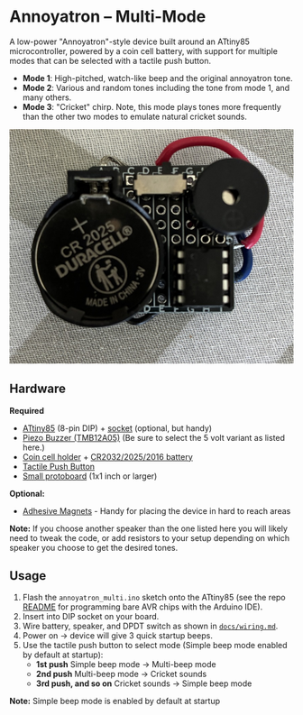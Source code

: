 # Annoyatron – Multi-Mode

A low-power "Annoyatron"-style device built around an ATtiny85 microcontroller, powered by a coin cell battery, with support for multiple modes that can be selected with a tactile push button.

- **Mode 1**: High-pitched, watch-like beep and the original annoyatron tone.
- **Mode 2**: Various and random tones including the tone from mode 1, and many others.
- **Mode 3**: "Cricket" chirp. Note, this mode plays tones more frequently than the other two modes to emulate natural cricket sounds.

![Front View](images/front.jpg)

## Hardware

**Required**
- [ATtiny85](https://s.click.aliexpress.com/e/_oDQX1nd) (8-pin DIP) + [socket](https://s.click.aliexpress.com/e/_olj3N3z) (optional, but handy)
- [Piezo Buzzer (TMB12A05)](https://s.click.aliexpress.com/e/_onY2x6d) (Be sure to select the 5 volt variant as listed here.)
- [Coin cell holder](https://s.click.aliexpress.com/e/_okgPNi7) + [CR2032/2025/2016 battery](https://www.aliexpress.us/item/3256805763327909.html?spm=a2g0o.cart.0.0.4e8838daufVBVd&mp=1&pdp_npi=5%40dis%21USD%21USD%207.15%21USD%205.08%21%21USD%204.90%21%21%21%402101eac917569158391367885ee5ac%2112000034988159617%21ct%21US%216342416047%21%211%210&gatewayAdapt=glo2usa)
- [Tactile Push Button](https://s.click.aliexpress.com/e/_oEAKt9T)
- [Small protoboard](https://s.click.aliexpress.com/e/_oFym2z5) (1x1 inch or larger)

**Optional:**
- [Adhesive Magnets](https://s.click.aliexpress.com/e/_oFuSSpN) - Handy for placing the device in hard to reach areas

**Note:** If you choose another speaker than the one listed here you will likely need to tweak the code, or add resistors to your setup depending on which speaker you choose to get the desired tones.

## Usage
1. Flash the `annoyatron_multi.ino` sketch onto the ATtiny85 (see the repo [README](../../README.md) for programming bare AVR chips with the Arduino IDE).
2. Insert into DIP socket on your board.
3. Wire battery, speaker, and DPDT switch as shown in [`docs/wiring.md`](docs/wiring.md).
4. Power on → device will give 3 quick startup beeps.
5. Use the tactile push button to select mode (Simple beep mode enabled by default at startup):
   - **1st push** Simple beep mode → Multi-beep mode
   - **2nd push** Multi-beep mode → Cricket sounds
   - **3rd push, and so on** Cricket sounds → Simple beep mode

**Note:** Simple beep mode is enabled by default at startup
